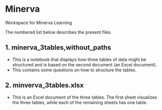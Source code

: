 # Minerva
Workspace for Minerva Learning

The numbered list below describes the present files.
## 1. minerva_3tables,without_paths
 - This is a notebook that displays how three tables of data might be structured and is based on the second document (an Excel document).
 - This contains some questions on how to structure the tables.

## 2. minverva_3tables.xlsx
 - This is an Excel document of the three tables. The first sheet visualizes the three tables, while each of the remaining sheets has one table.
